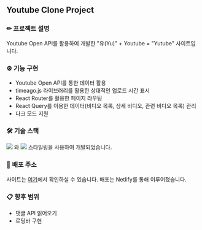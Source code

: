 ## Youtube Clone Project

### ✏ 프로젝트 설명
Youtube Open API를 활용하여 개발한 "유(Yu)" + Youtube = "Yutube" 사이트입니다.
  
### ⚙ 기능 구현
- Youtube Open API를 통한 데이터 활용
- timeago.js 라이브러리를 활용한 상대적인 업로드 시간 표시
- React Router를 활용한 페이지 라우팅
- React Query를 이용한 데이터(비디오 목록, 상세 비디오, 관련 비디오 목록) 관리
- 다크 모드 지원

### 🛠 기술 스택
<p align="left">
<img src="https://img.shields.io/badge/react-61DAFB?style=for-the-badge&logo=react&logoColor=black"> 와
<img src="https://img.shields.io/badge/tailwindcss-06B6D4?style=for-the-badge&logo=tailwindcss&logoColor=white"> 스타일링을 사용하여 개발되었습니다.
</p>

### 🔗 배포 주소
사이트는 [여기](https://main--deluxe-douhua-93975d.netlify.app/)에서 확인하실 수 있습니다. 배포는 Netlify를 통해 이루어졌습니다.

### 📋 향후 범위
- 댓글 API 읽어오기
- 로딩바 구현
